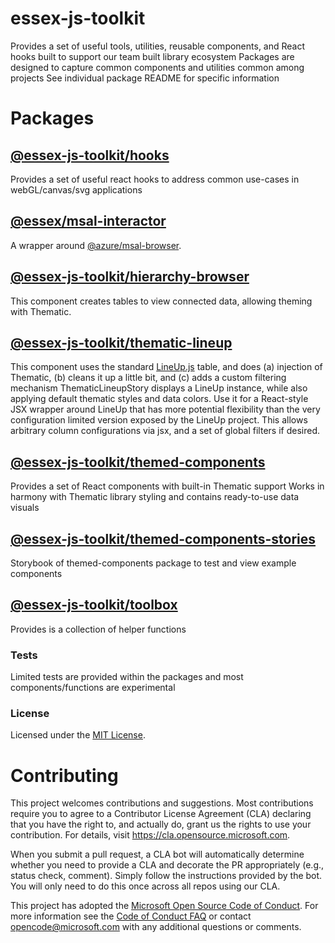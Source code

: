# essex-js-toolkit

Provides a set of useful tools, utilities, reusable components, and React hooks built to support our team built library ecosystem
Packages are designed to capture common components and utilities common among projects
See individual package README for specific information

# Packages

## [@essex-js-toolkit/hooks](packages/hooks/README.md)

Provides a set of useful react hooks to address common use-cases in webGL/canvas/svg applications

## [@essex/msal-interactor](packages/msal-interactor/README.md)

A wrapper around [@azure/msal-browser](https://www.npmjs.com/package/@azure/msal-browser).

## [@essex-js-toolkit/hierarchy-browser](packages/hierarchy-browser/README.md)

This component creates tables to view connected data, allowing theming with Thematic.

## [@essex-js-toolkit/thematic-lineup](packages/thematic-lineup/README.md)

This component uses the standard [LineUp.js](https://lineup.js.org/) table, and does (a) injection of Thematic, (b) cleans it up a little bit, and (c) adds a custom filtering mechanism
ThematicLineupStory displays a LineUp instance, while also applying default thematic styles and data colors.
Use it for a React-style JSX wrapper around LineUp that has more potential flexibility than the very configuration limited version exposed by the LineUp project.
This allows arbitrary column configurations via jsx, and a set of global filters if desired.

## [@essex-js-toolkit/themed-components](packages/themed-components/README.md)

Provides a set of React components with built-in Thematic support
Works in harmony with Thematic library styling and contains ready-to-use data visuals

## [@essex-js-toolkit/themed-components-stories](packages/themed-components-stories/README.md)

Storybook of themed-components package to test and view example components

## [@essex-js-toolkit/toolbox](packages/toolbox/README.md)

Provides is a collection of helper functions

### Tests

Limited tests are provided within the packages and most components/functions are experimental

### License

Licensed under the [MIT License](./LICENSE).

# Contributing

This project welcomes contributions and suggestions. Most contributions require you to agree to a
Contributor License Agreement (CLA) declaring that you have the right to, and actually do, grant us
the rights to use your contribution. For details, visit https://cla.opensource.microsoft.com.

<!-- docs disable Simply -->

When you submit a pull request, a CLA bot will automatically determine whether you need to provide
a CLA and decorate the PR appropriately (e.g., status check, comment). Simply follow the instructions
provided by the bot. You will only need to do this once across all repos using our CLA.

<!-- docs enable Simply -->

This project has adopted the [Microsoft Open Source Code of Conduct](https://opensource.microsoft.com/codeofconduct/).
For more information see the [Code of Conduct FAQ](https://opensource.microsoft.com/codeofconduct/faq/) or
contact [opencode@microsoft.com](mailto:opencode@microsoft.com) with any additional questions or comments.
